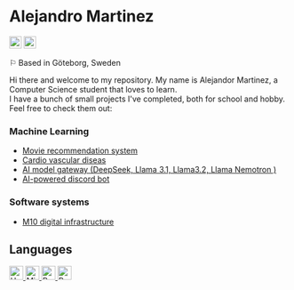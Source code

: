 # Alejandro Martinez



 <a aligh="left" href="mailto:ale.mar.vil46@gmail.com" target="_blank" rel="noreferrer noopener"><img src="https://raw.githubusercontent.com/0xShapeShifter/readme-md/master/public/images/socials/at.svg" alt="Email" width="22" height="22" /></a> <a aligh="left" href="https://www.linkedin.com/in/alejandro-m-v/" target="_blank" rel="noreferrer noopener"><img src="https://raw.githubusercontent.com/0xShapeShifter/readme-md/master/public/images/socials/linkedin.svg" alt="LinkedIn" width="22" height="22" /></a>  

⚐ Based in Göteborg, Sweden

Hi there and welcome to my repository. My name is Alejandor Martinez, a Computer Science student that loves to learn.  
I have a bunch of small projects I've completed, both for school and hobby. Feel free to check them out:  

### Machine Learning
- [Movie recommendation system](https://github.com/koop46/Movie_recommendation_system)
- [Cardio vascular diseas](https://github.com/koop46/ML_cardio_diseas_prediction)
- [AI model gateway (DeepSeek, Llama 3.1, Llama3.2, Llama Nemotron )](https://github.com/koop46/deepseek_clone)
- [AI-powered discord bot](https://github.com/koop46/AI_powered_discord_bot)

### Software systems
- [M10 digital infrastructure](https://github.com/koop46/M10_infrastructure)


 ## Languages

<a href="https://www.haskell.org/" target="_blank" rel="noreferrer noopener">
  <img src="https://cdn.jsdelivr.net/gh/devicons/devicon@latest/icons/haskell/haskell-original.svg" alt="Haskell" width="25" height="25" />
</a>
<a href="https://www.microsoft.com/en-us/sql-server" target="_blank" rel="noreferrer noopener">
  <img src="https://cdn.jsdelivr.net/gh/devicons/devicon@latest/icons/microsoftsqlserver/microsoftsqlserver-original.svg" alt="Microsoft SQL Server" width="25" height="25" />
</a>
<a href="https://www.python.org" target="_blank" rel="noreferrer noopener">
  <img src="https://cdn.jsdelivr.net/gh/devicons/devicon@latest/icons/python/python-original.svg" alt="Python" width="25" height="25" />
</a>
<a href="https://r-lang.com/what-is-r-language/" target="_blank" rel="noreferrer noopener">
  <img src="https://cdn.jsdelivr.net/gh/devicons/devicon@latest/icons/r/r-original.svg" alt="R" width="25" height="25" />
</a>
